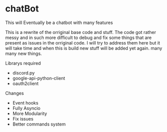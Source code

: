 # chatBot
This will Eventually be a chatbot with many features

This is a rewrite of the orriginal base code and stuff. The code got rather messy and in such more difficult to debug and fix some things that are present as issues in the orriginal code. I will try to address them here but it will take time and when this is build new stuff will be added yet again. many many new things.


Librarys required
- discord.py 
- google-api-python-client
- oauth2client

Changes
- Event hooks
- Fully Asyncio
- More Modularity
- Fix issues
- Better commands system



